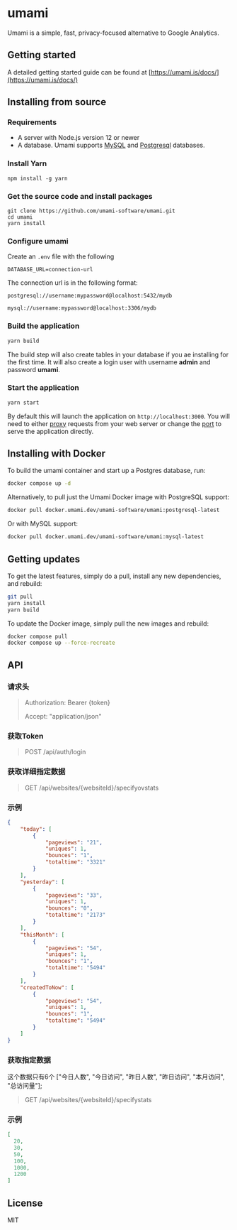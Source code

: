 # umami

Umami is a simple, fast, privacy-focused alternative to Google Analytics.

## Getting started

A detailed getting started guide can be found at [https://umami.is/docs/](https://umami.is/docs/)

## Installing from source

### Requirements

- A server with Node.js version 12 or newer
- A database. Umami supports [MySQL](https://www.mysql.com/) and [Postgresql](https://www.postgresql.org/) databases.

### Install Yarn

```
npm install -g yarn
```

### Get the source code and install packages

```
git clone https://github.com/umami-software/umami.git
cd umami
yarn install
```

### Configure umami

Create an `.env` file with the following

```
DATABASE_URL=connection-url
```

The connection url is in the following format:

```
postgresql://username:mypassword@localhost:5432/mydb

mysql://username:mypassword@localhost:3306/mydb
```

### Build the application

```bash
yarn build
```

The build step will also create tables in your database if you ae installing for the first time. It will also create a login user with username **admin** and password **umami**.

### Start the application

```bash
yarn start
```

By default this will launch the application on `http://localhost:3000`. You will need to either
[proxy](https://docs.nginx.com/nginx/admin-guide/web-server/reverse-proxy/) requests from your web server
or change the [port](https://nextjs.org/docs/api-reference/cli#production) to serve the application directly.

## Installing with Docker

To build the umami container and start up a Postgres database, run:

```bash
docker compose up -d
```

Alternatively, to pull just the Umami Docker image with PostgreSQL support:

```bash
docker pull docker.umami.dev/umami-software/umami:postgresql-latest
```

Or with MySQL support:

```bash
docker pull docker.umami.dev/umami-software/umami:mysql-latest
```

## Getting updates

To get the latest features, simply do a pull, install any new dependencies, and rebuild:

```bash
git pull
yarn install
yarn build
```

To update the Docker image, simply pull the new images and rebuild:

```bash
docker compose pull
docker compose up --force-recreate
```

## API

### 请求头
> Authorization: Bearer {token}
> 
> Accept: "application/json"

### 获取Token
> POST /api/auth/login

### 获取详细指定数据
> GET  /api/websites/{websiteId}/specifyovstats

### 示例
```json
{
    "today": [
        {
            "pageviews": "21",
            "uniques": 1,
            "bounces": "1",
            "totaltime": "3321"
        }
    ],
    "yesterday": [
        {
            "pageviews": "33",
            "uniques": 1,
            "bounces": "0",
            "totaltime": "2173"
        }
    ],
    "thisMonth": [
        {
            "pageviews": "54",
            "uniques": 1,
            "bounces": "1",
            "totaltime": "5494"
        }
    ],
    "createdToNow": [
        {
            "pageviews": "54",
            "uniques": 1,
            "bounces": "1",
            "totaltime": "5494"
        }
    ]
}
```

### 获取指定数据
这个数据只有6个 ["今日人数", "今日访问", "昨日人数", "昨日访问", "本月访问", "总访问量"];
> GET  /api/websites/{websiteId}/specifystats

### 示例
```json
[
  20,
  30,
  50,
  100,
  1000,
  1200
]
```

## License

MIT
